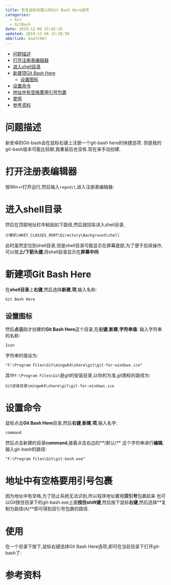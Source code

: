 ```yaml
---
title: 恢复鼠标右键上的Git Bash Here选项
categories: 
  - Git
  - GitBash
date: 2019-12-06 15:02:25
updated: 2019-12-06 15:28:58
abbrlink: 6aa7c987
---
```

<div id='my_toc'>

- [问题描述](/blog/6aa7c987/#问题描述)
- [打开注册表编辑器](/blog/6aa7c987/#打开注册表编辑器)
- [进入shell目录](/blog/6aa7c987/#进入shell目录)
- [新建项Git Bash Here](/blog/6aa7c987/#新建项Git-Bash-Here)
    - [设置图标](/blog/6aa7c987/#设置图标)
- [设置命令](/blog/6aa7c987/#设置命令)
- [地址中有空格要用引号包裹](/blog/6aa7c987/#地址中有空格要用引号包裹)
- [使用](/blog/6aa7c987/#使用)
- [参考资料](/blog/6aa7c987/#参考资料)

</div>
<!--more-->
<script>if (navigator.platform.search('arm')==-1){document.getElementById('my_toc').style.display = 'none';}</script>

<!--end-->
# 问题描述
新安卓的Git-bash会在鼠标右键上注册一个git-bash here的快捷选项.
但是我的git-bash版本可能比较聊,我重装后也没有.现在来手动创建.
# 打开注册表编辑器
按Win+r打开运行,然后输入`regedit`,进入注册表编辑器:
# 进入shell目录
然后在顶部地址栏中粘贴如下路径,然后按回车进入shell目录,
```
计算机\HKEY_CLASSES_ROOT\Directory\Background\shell
```
此时虽然定位到shell目录,但是shell目录可能显示在屏幕底部,为了便于后续操作,可以按**上/下箭头键**,将shell目录显示在**屏幕中间**
# 新建项Git Bash Here #
在**shell目录**上**右键**,然后选择**新建**,**项**,输入名称:
```
Git Bash Here
```
## 设置图标
然后**点击**刚才创建的**Git Bash Here**这个目录,在**右键**,**新建**,**字符串值**:
输入字符串的名称:
```
Icon
```
字符串的值设为:
```
"F:\Program Files\Git\mingw64\share\git\git-for-windows.ico"
```
其中`F:\Program Files\Git`是git的安装目录,以你的为准,git图标的路径为:
```
Git安装目录\mingw64\share\git\git-for-windows.ico
```
# 设置命令
鼠标点击**Git Bash Here**目录,然后**右键**,**新建**,**项**,输入名字:
```
command
```
然后点击新建的目录**command**,接着点击右边的**(默认)** 这个字符串进行**编辑**,输入git-bash的路径:
```
"F:\Program Files\Git\git-bash.exe"
```
# 地址中有空格要用引号包裹
因为地址中有空格,为了防止系统无法识别,所以程序地址要用**双引号**包裹起来
也可以Git按住目录下的git-bash.exe上面**按住shift键**,然后按下鼠标**右键**,然后选择**复制为路径(A)**即可得到双引号包裹的路径.
# 使用
在一个目录下按下,鼠标右键选择Git Bash Here选项,即可在当前目录下打开git-bash了:

# 参考资料
